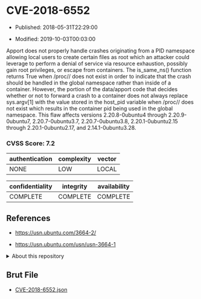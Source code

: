 # CVE-2018-6552

- Published: 2018-05-31T22:29:00

- Modified: 2019-10-03T00:03:00

Apport does not properly handle crashes originating from a PID namespace allowing local users to create certain files as root which an attacker could leverage to perform a denial of service via resource exhaustion, possibly gain root privileges, or escape from containers. The is_same_ns() function returns True when /proc/<global pid>/ does not exist in order to indicate that the crash should be handled in the global namespace rather than inside of a container. However, the portion of the data/apport code that decides whether or not to forward a crash to a container does not always replace sys.argv[1] with the value stored in the host_pid variable when /proc/<global pid>/ does not exist which results in the container pid being used in the global namespace. This flaw affects versions 2.20.8-0ubuntu4 through 2.20.9-0ubuntu7, 2.20.7-0ubuntu3.7, 2.20.7-0ubuntu3.8, 2.20.1-0ubuntu2.15 through 2.20.1-0ubuntu2.17, and 2.14.1-0ubuntu3.28.

### CVSS Score: **7.2**

| authentication | complexity | vector |
| --- | --- | --- |
| NONE | LOW | LOCAL |

| confidentiality | integrity | availability |
| --- | --- | --- |
| COMPLETE | COMPLETE | COMPLETE |

## References

* https://usn.ubuntu.com/3664-2/

* https://usn.ubuntu.com/usn/usn-3664-1

<details>
<summary>About this repository</summary> 

  This repository is part of the project [Live Hack CVE](https://github.com/Live-Hack-CVE). Main website can be found [www.live-hack.org](https://www.live-hack.org) 
  
  Made by [Sn0wAlice](https://github.com/Sn0wAlice) for the people that care about security and need to have a feed of the latest CVEs. Hope you enjoy it, don't forget to star the repo and follow me on [Twitter](https://twitter.com/Sn0wAlice) and [Github](https://github.com/Sn0wAlice). And that is my [personnal website](https://www.alice-snow.me/)

  - [Home Page](https://github.com/Live-Hack-CVE)
  - [Framework](https://github.com/Live-Hack-CVE/cve-framework)
  - [CVE database](https://github.com/Live-Hack-CVE/full_database)
  - [Changelog](https://github.com/Live-Hack-CVE/Changelog)
</details>

## Brut File

* [CVE-2018-6552.json](https://raw.githubusercontent.com/Live-Hack-CVE/full_database/main/cves/2018/CVE-2018-6552.json)

